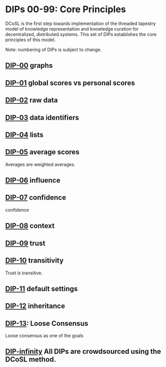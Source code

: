 # DIPs 00-99: Core Principles

DCoSL is the first step towards implementation of the threaded tapestry model of knowledge representation and knowledge curation for decentralized, distributed systems. This set of DIPs establishes the core principles of this model.

Note: numbering of DIPs is subject to change.

## [DIP-00](00.md) graphs

## [DIP-01](01.md) global scores vs personal scores

## [DIP-02](02.md) raw data

## [DIP-03](03.md) data identifiers

## [DIP-04](04.md) lists

## [DIP-05](05.md) average scores

Averages are weighted averages.

## [DIP-06](06.md) influence

## [DIP-07](07.md) confidence

confidence

## [DIP-08](08.md) context

## [DIP-09](09.md) trust



## [DIP-10](10.md) transitivity

Trust is transitive.

## [DIP-11](11.md) default settings

## [DIP-12](12.md) inheritance

## [DIP-13](13.md): Loose Consensus 

Loose consensus as one of the goals

## [DIP-infinity](infinity.md) All DIPs are crowdsourced using the DCoSL method.



